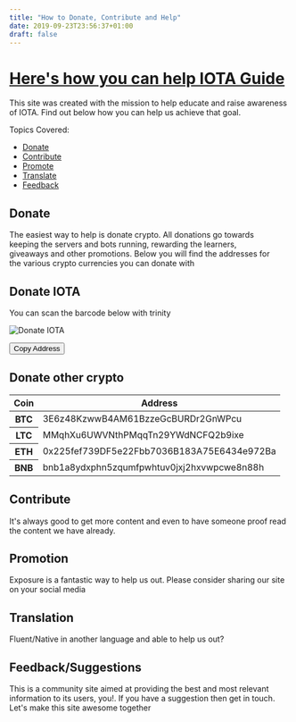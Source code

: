 ```yaml
---
title: "How to Donate, Contribute and Help"
date: 2019-09-23T23:56:37+01:00
draft: false
---
```


<div class="wrapper" id="top-wrapper">
	<div class="container pt-5 text-center">
		<div class="row pt-5">
			<div class="col">
				<h1 class="mb-3"><a href="{{< baseurl >}}/donate-contribute">Here's how you can help IOTA Guide</a></h1>
				<p>This site was created with the mission to help educate and raise awareness of IOTA. Find out below how you can help us achieve that goal.</p>
			</div>
		</div>
	</div>
</div>

<div class="container mt-5">
	<div class="row">
		<div class="col" id="left-column">
			<p class="title">Topics Covered:</p>
			<ul>
				<li><a href="#donate">Donate</a></li>
				<li><a href="#contribute">Contribute</a></li>
				<li><a href="#promote">Promote</a></li>
				<li><a href="#translate">Translate</a></li>
				<li><a href="#feedback">Feedback</a></li>
			</ul>
		</div>
		<main class="col">
			<div class="row" style="max-width: 95%">
				<h2 class="mb-4" id="donate">Donate</h2>
				<p>The easiest way to help is donate crypto. All donations go towards keeping the servers and bots running, rewarding the learners, giveaways and other promotions. Below you will find the addresses for the various crypto currencies you can donate with</p>
				<h2>Donate IOTA</h2>
				<p>You can scan the barcode below with trinity</p>
			</div>
			<div class="row pb-5 iota-donation-address">
				<div class="col text-center">
				<input type="text" id="IOTAAddress" class="p-2" style="display:none;" value="IY9BVQBMQAN9WOHIOSZOTRXGKBIMRCWJCTTOXNUWOYJKFKOWVHMJOTSRIGITPPRYNXPKCXZABSCPMSAIZVPXMFPIKW">
					<img src="{{< baseurl >}}/img/iota-donation-address.jpg" alt="Donate IOTA"/>
					<p><button class="btn btn-outline-success mt-3" onclick="copyToClipboard('#IOTAAddress')">Copy Address</button></p>
				</div>
			</div>
			<div class="row">
				<h2 class="mb-4">Donate other crypto</h2>
				<table class="table">
				  <thead class="thead-dark">
				    <tr>
				      <th scope="col">Coin</th>
				      <th scope="col">Address</th>
				    </tr>
				  </thead>
				  <tbody>
				    <tr>
				      <th scope="row">BTC</th>
				      <td>3E6z48KzwwB4AM61BzzeGcBURDr2GnWPcu</td>
				    </tr>
				    <tr>
				      <th scope="row">LTC</th>
				      <td>MMqhXu6UWVNthPMqqTn29YWdNCFQ2b9ixe</td>
				    </tr>
				    <tr>
				      <th scope="row">ETH</th>
				      <td>0x225fef739DF5e22Fbb7036B183A75E6434e972Ba</td>
				    </tr>
				    <tr>
				      <th scope="row">BNB</th>
				      <td>bnb1a8ydxphn5zqumfpwhtuv0jxj2hxvwpcwe8n88h</td>
				    </tr>
				  </tbody>
				</table>
			</div>
			<div class="row mt-5">
				<h2 class="mb-4" id="contribute">Contribute</h2>
				<p>It's always good to get more content and even to have someone proof read the content we have already.</p>
			</div>
			<div class="row mt-2" id="promotion">
				<h2 class="mb-4">Promotion</h2>
				<p>Exposure is a fantastic way to help us out. Please consider sharing our site on your social media</p>
			</div>
			<div class="row mt-2" id="translate">
				<h2 class="mb-4">Translation</h2>
				<p>Fluent/Native in another language and able to help us out?</p>
			</div>
			<div class="row mt-2" id="feedback">
				<h2 class="mb-4">Feedback/Suggestions</h2>
				<p>This is a community site aimed at providing the best and most relevant information to its users, you!. If you have a suggestion then get in touch. Let's make this site awesome together</p>
			</div>
		</main>
	</div>
</div>

<!-- <div class="wrapper bg-light">
	<div class="container mt-5">
		<div class="row p-5 text-center">
			{{< section-progress reward="500" unit="iota" >}}
		</div>
	</div>
</div> -->